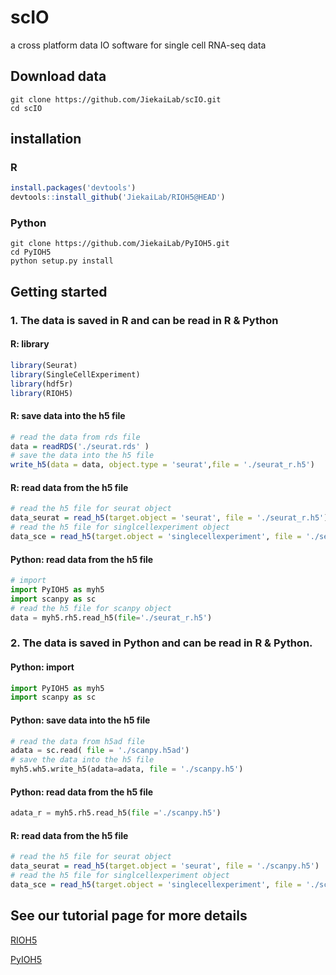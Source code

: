 # scIO
a cross platform data IO software for single cell RNA-seq data

## Download data

```shell
git clone https://github.com/JiekaiLab/scIO.git
cd scIO
```



## installation

### R

```R
install.packages('devtools')
devtools::install_github('JiekaiLab/RIOH5@HEAD')
```

### Python

```shell
git clone https://github.com/JiekaiLab/PyIOH5.git
cd PyIOH5
python setup.py install
```



## Getting started

### 1. The data is saved in R and can be read in R & Python

#### R: library

```R
library(Seurat)
library(SingleCellExperiment)
library(hdf5r)
library(RIOH5)
```

#### R: save data into the h5 file

```R
# read the data from rds file
data = readRDS('./seurat.rds' )
# save the data into the h5 file 
write_h5(data = data, object.type = 'seurat',file = './seurat_r.h5')
```

#### R: read data from the h5 file

```R
# read the h5 file for seurat object
data_seurat = read_h5(target.object = 'seurat', file = './seurat_r.h5')
# read the h5 file for singlcellexperiment object
data_sce = read_h5(target.object = 'singlecellexperiment', file = './seurat_r.h5')
```

 #### Python: read data from the h5 file

```python
# import 
import PyIOH5 as myh5
import scanpy as sc
# read the h5 file for scanpy object
data = myh5.rh5.read_h5(file='./seurat_r.h5')
```



### 2. The data is saved in Python and can be read in R & Python.

#### Python: import

```Python
import PyIOH5 as myh5
import scanpy as sc
```

#### Python: save data into the h5 file

```Python
# read the data from h5ad file
adata = sc.read( file = './scanpy.h5ad')
# save the data into the h5 file 
myh5.wh5.write_h5(adata=adata, file = './scanpy.h5')
```

#### Python: read data from the h5 file

```Python
adata_r = myh5.rh5.read_h5(file ='./scanpy.h5')
```

#### R: read data from the h5 file 

```R
# read the h5 file for seurat object
data_seurat = read_h5(target.object = 'seurat', file = './scanpy.h5')
# read the h5 file for singlcellexperiment object
data_sce = read_h5(target.object = 'singlecellexperiment', file = './scanpy.h5')
```



 ## See our tutorial page for more details 

[RIOH5](https://jiekailab.github.io/scIO/sc_data_IO_r.html)

[PyIOH5](https://jiekailab.github.io/scIO/sc_data_IO_python.html)



